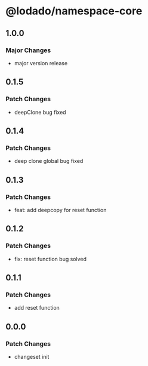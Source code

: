 # @lodado/namespace-core

## 1.0.0

### Major Changes

- major version release

## 0.1.5

### Patch Changes

- deepClone bug fixed

## 0.1.4

### Patch Changes

- deep clone global bug fixed

## 0.1.3

### Patch Changes

- feat: add deepcopy for reset function

## 0.1.2

### Patch Changes

- fix: reset function bug solved

## 0.1.1

### Patch Changes

- add reset function

## 0.0.0

### Patch Changes

- changeset init
